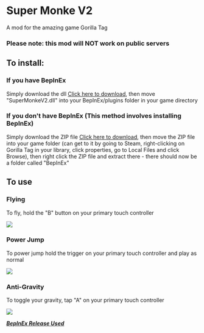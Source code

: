 # Super Monke V2
A mod for the amazing game Gorilla Tag
### Please note: this mod will NOT work on public servers

## To install:
### If you have BepInEx
Simply download the dll [Click here to download](https://github.com/jeydevv/Super-Monke/releases/download/1.0.0/SuperMonkeV2.dll), then move "SuperMonkeV2.dll" into your BepInEx/plugins folder in your game directory
### If you don't have BepInEx (This method involves installing BepInEx)
Simply download the ZIP file [Click here to download](https://github.com/jeydevv/Super-Monke/releases/download/1.0.0/BepInEx64.with.Super.Monke.V2.zip), then move the ZIP file into your game folder (can get to it by going to Steam, right-clicking on Gorilla Tag in your library, click properties, go to Local Files and click Browse), then right click the ZIP file and extract there - there should now be a folder called "BepInEx"

## To use
### Flying
To fly, hold the "B" button on your primary touch controller

![](flying.gif)

### Power Jump
To power jump hold the trigger on your primary touch controller and play as normal

![](pwrjmp.gif)

### Anti-Gravity
To toggle your gravity, tap "A" on your primary touch controller

![](antigrav.gif)

***[BepInEx Release Used](https://github.com/BepInEx/BepInEx/releases)***
